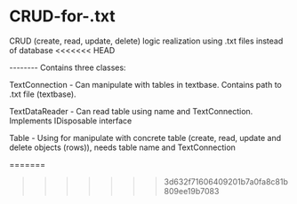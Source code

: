 # CRUD-for-.txt
CRUD (create, read, update, delete) logic realization using .txt files instead of database 
<<<<<<< HEAD

----<Short review>----
Contains three classes:

TextConnection - Can manipulate with tables in textbase. Contains path to .txt file (textbase). 

TextDataReader - Can read table using name and TextConnection. Implements IDisposable interface

Table - Using for manipulate with concrete table (create, read, update and delete objects (rows)), needs table name and TextConnection

=======
>>>>>>> 3d632f71606409201b7a0fa8c81b809ee19b7083
